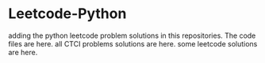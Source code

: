 # Leetcode-Python
adding the python leetcode problem solutions in this repositories. 
The code files are here.
all CTCI problems solutions are here.
some leetcode solutions are here.





































































































































































































































































































































































































































































































































































































































































































































































































































































































































































































